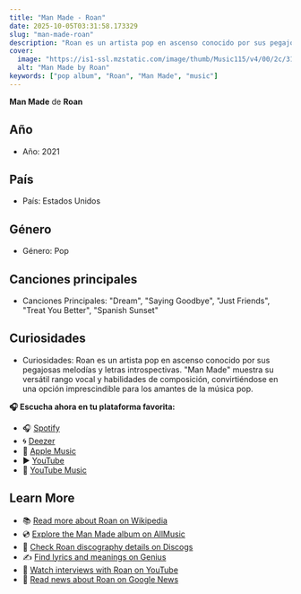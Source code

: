 ```yaml
---
title: "Man Made - Roan"
date: 2025-10-05T03:31:58.173329
slug: "man-made-roan"
description: "Roan es un artista pop en ascenso conocido por sus pegajosas melodías y letras introspectivas."
cover:
  image: "https://is1-ssl.mzstatic.com/image/thumb/Music115/v4/00/2c/31/002c3175-9261-aee9-2e41-5af229cb2703/20UMGIM14423.rgb.jpg/500x500bb.jpg"
  alt: "Man Made by Roan"
keywords: ["pop album", "Roan", "Man Made", "music"]
---
```


**Man Made** de **Roan**
## Año
- Año: 2021
## País
- País: Estados Unidos
## Género
- Género: Pop
## Canciones principales
- Canciones Principales: "Dream", "Saying Goodbye", "Just Friends", "Treat You Better", "Spanish Sunset"
## Curiosidades
- Curiosidades: Roan es un artista pop en ascenso conocido por sus pegajosas melodías y letras introspectivas. "Man Made" muestra su versátil rango vocal y habilidades de composición, convirtiéndose en una opción imprescindible para los amantes de la música pop.



**🎧 Escucha ahora en tu plataforma favorita:**

- 🎧 [Spotify](https://open.spotify.com/search/Man%20Made%20Roan)
- 🌀 [Deezer](https://www.deezer.com/search/Man%20Made%20Roan)
- 🍎 [Apple Music](https://music.apple.com/search?term=Man%20Made%20Roan)
- ▶️ [YouTube](https://www.youtube.com/results?search_query=Man%20Made%20Roan)
- 🎵 [YouTube Music](https://music.youtube.com/search?q=Man%20Made%20Roan)

## Learn More

- 📚 [Read more about Roan on Wikipedia](https://en.wikipedia.org/wiki/Roan)
- 💿 [Explore the Man Made album on AllMusic](https://www.allmusic.com/search/albums/Man+Made)
- 📀 [Check Roan discography details on Discogs](https://www.discogs.com/search/?q=Man+Made+Roan&type=all)
- ✍️ [Find lyrics and meanings on Genius](https://genius.com/search?q=Man+Made%20Roan)
- 🎤 [Watch interviews with Roan on YouTube](https://www.youtube.com/results?search_query=Roan+interview)
- 📰 [Read news about Roan on Google News](https://news.google.com/search?q=Roan)
